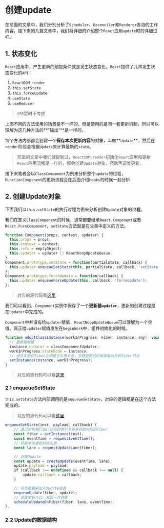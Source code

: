 # 创建update

在前面的文章中，我们分别分析了`Scheduler`、`Reconciler`和`Renderer`各自的工作内容。接下来的几篇文章中，我们将详细的介绍整个`React`应用`update`时的详细过程。

## 1. 状态变化

`React`应用中，产生更新的前提条件就是发生状态变化，`React`提供了几种发生状态变化的`API`：

1. `ReactDOM.render`
2. `this.setState`
3. `this.forceUpdate`
4. `useState`
5. `useReducer`

> `SSR`暂时不考虑

上面不同的方法使用的场景是不一样的，但是使用的是同一套更新机制，所以可以理解为这几种方法的**“输出”**是一样的。

每个方法内部都会创建一个**保存本次更新内容**的对象，叫做**`Update`**，然后在`render`阶段会根据`Update`来计算最新的`state`。

> 前面的文章中我们就提到过，`ReactDOM.render`初始化`React`应用和更新`React`应用流程是一样的，都会创建`Update`对象，然后再调度更新。

接下来笔者会以`ClassComponent`为例来分析整个`update`的过程，`FunctionComponent`的更新流程会在后面介绍`Hooks`的时候一起分析



## 2. 创建Update对象

下面我们以`this.setState`的执行过程为例来分析创建`Update`对象的过程。

我们在定义`ClassComponent`的时候，通常都要继承`React.Component`或者`React.PureComponent`，`setState`方法就是在父类中定义的方法。

```javascript
function Component(props, context, updater) {
  this.props = props;
  this.context = context;
  this.refs = emptyObject;
  this.updater = updater || ReactNoopUpdateQueue;
}
Component.prototype.setState = function(partialState, callback) {
  this.updater.enqueueSetState(this, partialState, callback, 'setState');
};
Component.prototype.forceUpdate = function(callback) {
  this.updater.enqueueForceUpdate(this, callback, 'forceUpdate');
};
```

> 对应的源代码看[这里](https://github.com/careyke/react/blob/765e89b908206fe62feb10240604db224f38de7d/packages/react/src/ReactBaseClasses.js#L20)

我们可以看到，`Component`实例中保存了一个**更新器`updater`**，更新的创建过程是在`updater`中完成的。

`Component`中并没有给`updater`赋值，`ReactNoopUpdateQueue`可以理解为一个空值。真正给`updater`赋值发生在`beginWork`中，组件初始化的时候。

```javascript
function adoptClassInstance(workInProgress: Fiber, instance: any): void {
  // 更新器赋值
  instance.updater = classComponentUpdater;
  workInProgress.stateNode = instance;
  // 组件实例和fiber之间建立引用关系，方便更新的时候获取对应的fiber节点
  setInstance(instance, workInProgress);
}
```

> 对应的源代码可以看[这里](https://github.com/careyke/react/blob/765e89b908206fe62feb10240604db224f38de7d/packages/react-reconciler/src/ReactFiberClassComponent.new.js#L563)

### 2.1 enqueueSetState

`this.setState`方法内部调用的是`enqueueSetState`，对应的逻辑都是在这个方法完成的。

> 对应的源代码可以看[这里](https://github.com/careyke/react/blob/765e89b908206fe62feb10240604db224f38de7d/packages/react-reconciler/src/ReactFiberClassComponent.new.js#L195)

```javascript
enqueueSetState(inst, payload, callback) {
  	// 通过实例和fiber之间的索引关系来获取对应的fiber
    const fiber = getInstance(inst);
    const eventTime = requestEventTime();
  	// 获取本次更新的优先级
    const lane = requestUpdateLane(fiber);

  	// 创建Update
    const update = createUpdate(eventTime, lane);
    update.payload = payload;
    if (callback !== undefined && callback !== null) {
        update.callback = callback;
    }

  	// 将当前更新加入Update链表
    enqueueUpdate(fiber, update);
  	// 调度更新入口，发起一次调度
    scheduleUpdateOnFiber(fiber, lane, eventTime);
},
```



### 2.2 Update的数据结构

